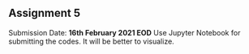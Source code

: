 ## Assignment 5

Submission Date: **16th February 2021 EOD** 
Use Jupyter Notebook for submitting the codes. It will be better to visualize.